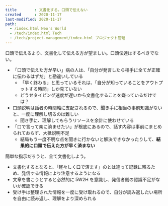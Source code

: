 ```yaml
---
title        : 文書化する。口頭で伝えない
created      : 2020-11-17
last-modified: 2020-11-17
path:
  - /index.html Neo's World
  - /tech/index.html Tech
  - /tech/project-management/index.html プロジェクト管理
---
```


口頭で伝えるより、文書化して伝える方が望ましい。口頭伝達はするべきでない。

- 「口頭で伝えた方が早い」病の人は、「自分が発言したら相手に全てが正確に伝わるはずだ」と勘違いしている
  - 「早く終わる」と思っているそれは、「自分が知っていることをアウトプットする時間」しか見ていない
  - どうせタイピング速度が遅いから文書化することを嫌っているだけでは？
- 口頭説明は話者の時間軸に支配されるので、聞き手に相当の事前知識がないと、一度に理解し切るのは難しい
  - 聞き手に、理解してもらうリソースを余計に使わせている
- 「口で言って楽に済ませたい」が根底にあるので、話す内容は事前にまとめられておらず、大抵説明不足
  - 結局もう一度不明な点を聞きに行かないと解決できなかったりして、**結果的に口頭で伝えた方が早く済まない**

簡単な指示だろうと、全て文書化しよう。

- 文書化するとなると、「軽々しく口で済ます」のとは違って記録に残るため、発信する情報により注意するようになる
- 文章を書こうとすると必然的に 5W2H を意識し、発信者側の認識不足がないか確認できる
- 受け手は整理された情報を一度に受け取れるので、自分が読み返したい場所を自由に読み返し、理解をより深められる

